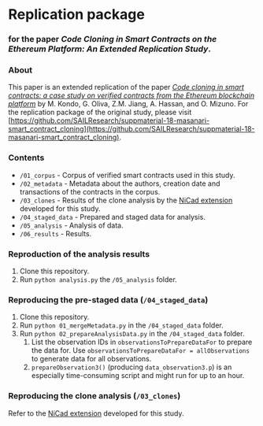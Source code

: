 # Replication package
### for the paper _Code Cloning in Smart Contracts on the Ethereum Platform: An Extended Replication Study_.

### About
This paper is an extended replication of the paper [_Code cloning in smart contracts: a case study on verified contracts from the Ethereum blockchain platform_](https://link.springer.com/article/10.1007/s10664-020-09852-5) by M. Kondo, G. Oliva, Z.M. Jiang, A. Hassan, and O. Mizuno. For the replication package of the original study, please visit [https://github.com/SAILResearch/suppmaterial-18-masanari-smart_contract_cloning](https://github.com/SAILResearch/suppmaterial-18-masanari-smart_contract_cloning).

### Contents

* `/01_corpus` - Corpus of verified smart contracts used in this study.
* `/02_metadata` - Metadata about the authors, creation date and transactions of the contracts in the corpus.
* `/03_clones` - Results of the clone analysis by the [NiCad extension](https://github.com/eff-kay/nicad6) developed for this study.
* `/04_staged_data` - Prepared and staged data for analysis.
* `/05_analysis` - Analysis of data.
* `/06_results` - Results.

### Reproduction of the analysis results

1. Clone this repository.
2. Run `python analysis.py` the `/05_analysis` folder.

### Reproducing the pre-staged data (`/04_staged_data`)

1. Clone this repository.
2. Run `python 01_mergeMetadata.py` in the `/04_staged_data` folder.
3. Run `python 02_prepareAnalysisData.py` in the `/04_staged_data` folder.
   1. List the observation IDs in `observationsToPrepareDataFor` to prepare the data for. Use `observationsToPrepareDataFor = allObservations` to generate data for all observations.
   2. `prepareObservation3()` (producing `data_observation3.p`) is an especially time-consuming script and might run for up to an hour.

### Reproducing the clone analysis (`/03_clones`)

Refer to the [NiCad extension](https://github.com/eff-kay/nicad6) developed for this study.
